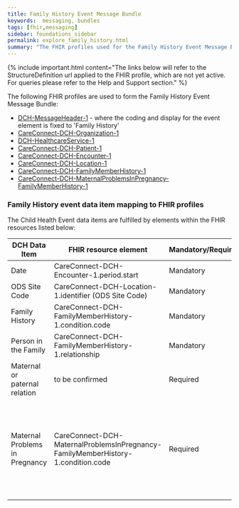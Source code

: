 ```yaml
---
title: Family History Event Message Bundle
keywords:  messaging, bundles
tags: [fhir,messaging]
sidebar: foundations_sidebar
permalink: explore_family_history.html
summary: "The FHIR profiles used for the Family History Event Message Bundle"
---
```


{% include important.html content="The links below will refer to the StructureDefinition url applied to the FHIR profile, which are not yet active. For queries please refer to the Help and Support section." %} 

The following FHIR profiles are used to form the Family History Event Message Bundle:

- [DCH-MessageHeader-1](https://fhir.nhs.uk/STU3/StructureDefinition/DCH-MessageHeader-1.xml) - where the coding and display for the event element is fixed to 'Family History'
- [CareConnect-DCH-Organization-1](https://fhir.nhs.uk/STU3/StructureDefinition/CareConnect-DCH-Organization-1.xml)
- [DCH-HealthcareService-1](https://fhir.nhs.uk/STU3/StructureDefinition/DCH-HealthcareService-1.xml)
- [CareConnect-DCH-Patient-1](https://fhir.nhs.uk/STU3/StructureDefinition/CareConnect-DCH-Patient-1.xml)
- [CareConnect-DCH-Encounter-1](https://fhir.nhs.uk/STU3/StructureDefinition/CareConnect-DCH-Encounter-1.xml)
- [CareConnect-DCH-Location-1](https://fhir.nhs.uk/STU3/StructureDefinition/CareConnect-DCH-Location-1.xml)
- [CareConnect-DCH-FamilyMemberHistory-1](https://fhir.nhs.uk/STU3/StructureDefinition/CareConnect-DCH-FamilyMemberHistory-1)
- [CareConnect-DCH-MaternalProblemsInPregnancy-FamilyMemberHistory-1](https://fhir.nhs.uk/STU3/StructureDefinition/CareConnect-DCH-MaternalProblemsInPregnancy-FamilyMemberHistory-1)

### Family History event data item mapping to FHIR profiles ###

The Child Health Event data items are fulfilled by elements within the FHIR resources listed below:

| DCH Data Item                  | FHIR resource element                                                            | Mandatory/Required/Optional | Note                                                                                                                                                  |
|--------------------------------|----------------------------------------------------------------------------------|-----------------------------|-------------------------------------------------------------------------------------------------------------------------------------------------------|
| Date                           | CareConnect-DCH-Encounter-1.period.start                                         | Mandatory                   |                                                                                                                                                       |
| ODS Site Code                  | CareConnect-DCH-Location-1.identifier (ODS Site Code)                            | Mandatory                   |                                                                                                                                                       |
| Family History                 | CareConnect-DCH-FamilyMemberHistory-1.condition.code                             | Mandatory                   |                                                                                                                                                       |
| Person in the Family           | CareConnect-DCH-FamilyMemberHistory-1.relationship                               | Mandatory                   |                                                                                                                                                       |
| Maternal or paternal relation  | to be confirmed                                                                  | Required                    |                                                                                                                                                       |
| Maternal Problems in Pregnancy | CareConnect-DCH-MaternalProblemsInPregnancy-FamilyMemberHistory-1.condition.code | Required                    | The 'relationship' will be representing using the [v3 Code System RoleCode](http://hl7.org/fhir/v3/RoleCode/cs.html) 'GESTM - gestational mother'  |
